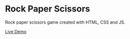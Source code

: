 # Rock Paper Scissors

Rock paper scissors game created with HTML, CSS and JS.

[Live Demo](https://tobuya.github.io/rock-paper-scissor/)
